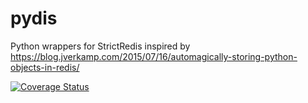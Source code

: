 # pydis

Python wrappers for StrictRedis inspired by https://blog.jverkamp.com/2015/07/16/automagically-storing-python-objects-in-redis/

<a href='https://coveralls.io/github/masayang/py_redis?branch=master'><img src='https://coveralls.io/repos/github/masayang/py_redis/badge.svg?branch=master' alt='Coverage Status' /></a>

